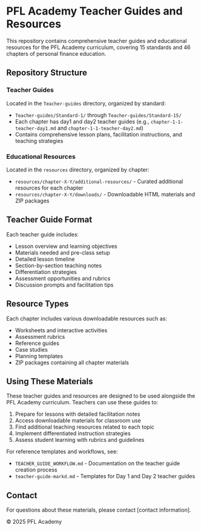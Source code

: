 # PFL Academy Teacher Guides and Resources

This repository contains comprehensive teacher guides and educational resources for the PFL Academy curriculum, covering 15 standards and 46 chapters of personal finance education.

## Repository Structure

### Teacher Guides

Located in the `Teacher-guides` directory, organized by standard:

- `Teacher-guides/Standard-1/` through `Teacher-guides/Standard-15/`
- Each chapter has day1 and day2 teacher guides (e.g., `chapter-1-1-teacher-day1.md` and `chapter-1-1-teacher-day2.md`)
- Contains comprehensive lesson plans, facilitation instructions, and teaching strategies

### Educational Resources

Located in the `resources` directory, organized by chapter:

- `resources/chapter-X-Y/additional-resources/` - Curated additional resources for each chapter
- `resources/chapter-X-Y/downloads/` - Downloadable HTML materials and ZIP packages

## Teacher Guide Format

Each teacher guide includes:
- Lesson overview and learning objectives
- Materials needed and pre-class setup
- Detailed lesson timeline
- Section-by-section teaching notes
- Differentiation strategies
- Assessment opportunities and rubrics
- Discussion prompts and facilitation tips

## Resource Types

Each chapter includes various downloadable resources such as:
- Worksheets and interactive activities
- Assessment rubrics
- Reference guides
- Case studies
- Planning templates
- ZIP packages containing all chapter materials

## Using These Materials

These teacher guides and resources are designed to be used alongside the PFL Academy curriculum. Teachers can use these guides to:

1. Prepare for lessons with detailed facilitation notes
2. Access downloadable materials for classroom use
3. Find additional teaching resources related to each topic
4. Implement differentiated instruction strategies
5. Assess student learning with rubrics and guidelines

For reference templates and workflows, see:
- `TEACHER_GUIDE_WORKFLOW.md` - Documentation on the teacher guide creation process
- `teacher-guide-markd.md` - Templates for Day 1 and Day 2 teacher guides

## Contact

For questions about these materials, please contact [contact information].

© 2025 PFL Academy